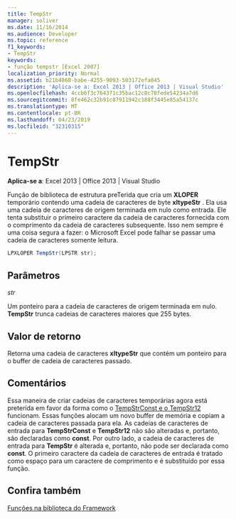 ```yaml
---
title: TempStr
manager: soliver
ms.date: 11/16/2014
ms.audience: Developer
ms.topic: reference
f1_keywords:
- TempStr
keywords:
- função tempstr [Excel 2007]
localization_priority: Normal
ms.assetid: b21b4868-babe-4255-9093-503172efa045
description: 'Aplica-se a: Excel 2013 | Office 2013 | Visual Studio'
ms.openlocfilehash: 4ccb6f3c764371c35bac12c8c78fede54234a7d6
ms.sourcegitcommit: 8fe462c32b91c87911942c188f3445e85a54137c
ms.translationtype: MT
ms.contentlocale: pt-BR
ms.lasthandoff: 04/23/2019
ms.locfileid: "32310315"
---
```

# <a name="tempstr"></a>TempStr

 **Aplica-se a**: Excel 2013 | Office 2013 | Visual Studio 
  
Função de biblioteca de estrutura preTerida que cria um **XLOPER** temporário contendo uma cadeia de caracteres de byte **xltypeStr** . Ela usa uma cadeia de caracteres de origem terminada em nulo como entrada. Ele tenta substituir o primeiro caractere da cadeia de caracteres fornecida com o comprimento da cadeia de caracteres subsequente. Isso nem sempre é uma coisa segura a fazer: o Microsoft Excel pode falhar se passar uma cadeia de caracteres somente leitura. 
  
```cs
LPXLOPER TempStr(LPSTR str);
```

## <a name="parameters"></a>Parâmetros

 _str_
  
Um ponteiro para a cadeia de caracteres de origem terminada em nulo. **TempStr** trunca cadeias de caracteres maiores que 255 bytes. 
  
## <a name="return-value"></a>Valor de retorno

Retorna uma cadeia de caracteres **xltypeStr** que contém um ponteiro para o buffer de cadeia de caracteres passado. 
  
## <a name="remarks"></a>Comentários

Essa maneira de criar cadeias de caracteres temporárias agora está preterida em favor da forma como o [TempStrConst e o TempStr12](tempstrconst-tempstr12.md) funcionam. Essas funções alocam um novo buffer de memória e copiam a cadeia de caracteres passada para ela. As cadeias de caracteres de entrada para **TempStrConst** e **TempStr12** não são alteradas e, portanto, são declaradas como **const**. Por outro lado, a cadeia de caracteres de entrada para **TempStr** é alterada e, portanto, não pode ser declarada como **const**. O primeiro caractere da cadeia de caracteres de entrada é tratado como espaço para um caractere de comprimento e é substituído por essa função.
  
## <a name="see-also"></a>Confira também



[Funções na biblioteca do Framework](functions-in-the-framework-library.md)

